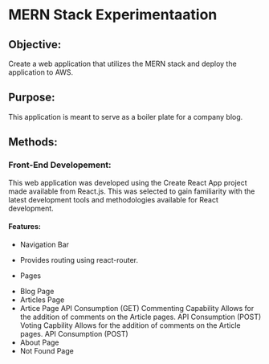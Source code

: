 # MERN Stack Experimentaation

## Objective: 
Create a web application that utilizes the MERN stack and deploy the application to AWS. 

## Purpose:
This application is meant to serve as a boiler plate for a company blog.

## Methods:

### Front-End Developement: 
This web application was developed using the Create React App project made available from React.js.
This was selected to gain familiarity with the latest development tools and methodologies available 
for React development.

#### Features:
* Navigation Bar
- Provides routing using react-router.
* Pages 
- Blog Page
- Articles Page
- Artice Page
API Consumption (GET)
Commenting Capability
Allows for the addition of comments on the Article pages.
API Consumption (POST)
Voting Capbility
Allows for the addition of comments on the Article pages.
API Consumption (POST)
- About Page
- Not Found Page
